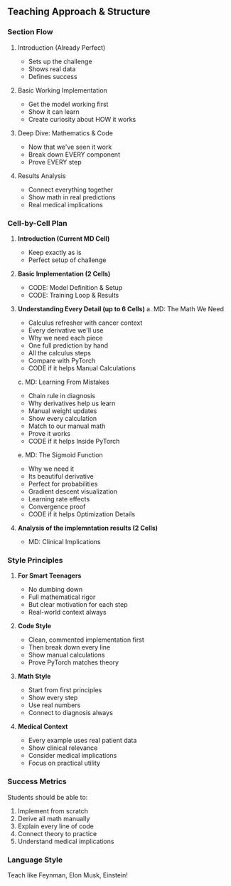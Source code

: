 ## Teaching Approach & Structure

### Section Flow
1. Introduction (Already Perfect)
   - Sets up the challenge
   - Shows real data 
   - Defines success

2. Basic Working Implementation
   - Get the model working first
   - Show it can learn
   - Create curiosity about HOW it works

3. Deep Dive: Mathematics & Code
   - Now that we've seen it work
   - Break down EVERY component
   - Prove EVERY step

4. Results Analysis
   - Connect everything together
   - Show math in real predictions
   - Real medical implications

### Cell-by-Cell Plan

1. **Introduction (Current MD Cell)**
   - Keep exactly as is
   - Perfect setup of challenge

2. **Basic Implementation (2 Cells)**
   - CODE: Model Definition & Setup
   - CODE: Training Loop & Results

3. **Understanding Every Detail (up to 6 Cells)**
   a. MD: The Math We Need
      - Calculus refresher with cancer context
      - Every derivative we'll use
      - Why we need each piece
      - One full prediction by hand
      - All the calculus steps
      - Compare with PyTorch
      - CODE if it helps Manual Calculations

   c. MD: Learning From Mistakes
      - Chain rule in diagnosis
      - Why derivatives help us learn
      - Manual weight updates
      - Show every calculation
      - Match to our manual math
      - Prove it works
      - CODE if it helps Inside PyTorch

   e. MD: The Sigmoid Function
      - Why we need it
      - Its beautiful derivative
      - Perfect for probabilities
      - Gradient descent visualization
      - Learning rate effects
      - Convergence proof
      - CODE if it helps Optimization Details

4. **Analysis of the implemntation results (2 Cells)**
   - MD: Clinical Implications

### Style Principles

1. **For Smart Teenagers**
   - No dumbing down
   - Full mathematical rigor
   - But clear motivation for each step
   - Real-world context always

2. **Code Style**
   - Clean, commented implementation first
   - Then break down every line
   - Show manual calculations
   - Prove PyTorch matches theory

3. **Math Style**
   - Start from first principles
   - Show every step
   - Use real numbers
   - Connect to diagnosis always

4. **Medical Context**
   - Every example uses real patient data
   - Show clinical relevance
   - Consider medical implications
   - Focus on practical utility

### Success Metrics

Students should be able to:
1. Implement from scratch
2. Derive all math manually
3. Explain every line of code
4. Connect theory to practice
5. Understand medical implications

### Language Style
Teach like Feynman, Elon Musk, Einstein!